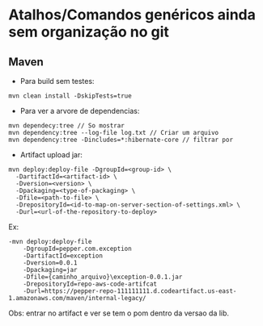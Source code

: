 # Atalhos/Comandos genéricos ainda sem organização no git


## Maven

- Para build sem testes:
 
```
mvn clean install -DskipTests=true
```

- Para ver a arvore de dependencias:

```
mvn dependecy:tree // So mostrar
mvn dependency:tree --log-file log.txt // Criar um arquivo
mvn dependency:tree -Dincludes=*:hibernate-core // filtrar por
```

- Artifact upload jar:

```
mvn deploy:deploy-file -DgroupId=<group-id> \
  -DartifactId=<artifact-id> \
  -Dversion=<version> \
  -Dpackaging=<type-of-packaging> \
  -Dfile=<path-to-file> \
  -DrepositoryId=<id-to-map-on-server-section-of-settings.xml> \
  -Durl=<url-of-the-repository-to-deploy>
```
Ex:
```
-mvn deploy:deploy-file 
	-DgroupId=pepper.com.exception
	-DartifactId=exception 
	-Dversion=0.0.1
	-Dpackaging=jar 
	-Dfile={caminho_arquivo}\exception-0.0.1.jar 
	-DrepositoryId=repo-aws-code-artifcat
	-Durl=https://pepper-repo-111111111.d.codeartifact.us-east-1.amazonaws.com/maven/internal-legacy/
```

Obs: entrar no artifact e ver se tem o pom dentro da versao da lib.
